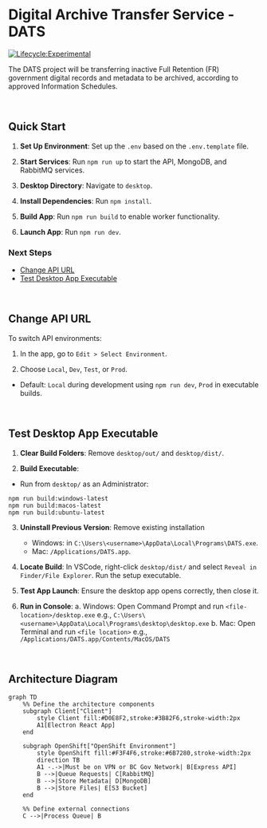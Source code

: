 # Digital Archive Transfer Service - DATS

[![Lifecycle:Experimental](https://img.shields.io/badge/Lifecycle-Experimental-339999)](Redirect-URL)

The DATS project will be transferring inactive Full Retention (FR) government digital records and metadata to be archived, according to approved Information Schedules.

<br />

## Quick Start

1. **Set Up Environment**: Set up the `.env` based on the `.env.template` file.

2. **Start Services**: Run `npm run up` to start the API, MongoDB, and RabbitMQ services.

3. **Desktop Directory**: Navigate to `desktop`.

4. **Install Dependencies**: Run `npm install`.

5. **Build App**: Run `npm run build` to enable worker functionality.

6. **Launch App**: Run `npm run dev`.

### Next Steps

- [Change API URL](#change-api-url)
- [Test Desktop App Executable](#test-desktop-app-executable)

<br />

## Change API URL

To switch API environments:

1. In the app, go to `Edit > Select Environment`.

2. Choose `Local`, `Dev`, `Test`, or `Prod`.
  - Default: `Local` during development using `npm run dev`, `Prod` in executable builds.

<br />

## Test Desktop App Executable

1. **Clear Build Folders**: Remove `desktop/out/` and `desktop/dist/`.

2. **Build Executable**:

  - Run from `desktop/` as an Administrator:

```
npm run build:windows-latest
npm run build:macos-latest
npm run build:ubuntu-latest
```

3. **Uninstall Previous Version**: Remove existing installation
    - Windows: in `C:\Users\<username>\AppData\Local\Programs\DATS.exe`.
    - Mac: `/Applications/DATS.app`.

4. **Locate Build**: In VSCode, right-click `desktop/dist/` and select `Reveal in Finder/File Explorer`. Run the setup executable.

5. **Test App Launch**: Ensure the desktop app opens correctly, then close it.

6. **Run in Console**:
    a. Windows: Open Command Prompt and run `<file-location>/desktop.exe`
        e.g., `C:\Users\<username>\AppData\Local\Programs\desktop\desktop.exe`
    b. Mac: Open Terminal and run `<file location>`
        e.g., `/Applications/DATS.app/Contents/MacOS/DATS`

<br />

## Architecture Diagram

```mermaid
graph TD
    %% Define the architecture components
    subgraph Client["Client"]
        style Client fill:#D0E8F2,stroke:#3B82F6,stroke-width:2px
        A1[Electron React App]
    end

    subgraph OpenShift["OpenShift Environment"]
        style OpenShift fill:#F3F4F6,stroke:#6B7280,stroke-width:2px
        direction TB
        A1 -.->|Must be on VPN or BC Gov Network| B[Express API]
        B -->|Queue Requests| C[RabbitMQ]
        B -->|Store Metadata| D[MongoDB]
        B -->|Store Files| E[S3 Bucket]
    end

    %% Define external connections
    C -->|Process Queue| B
